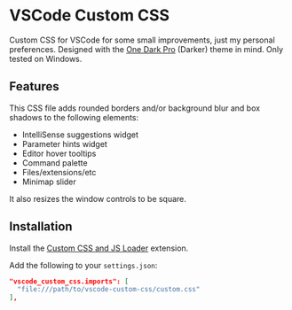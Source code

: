 # VSCode Custom CSS

Custom CSS for VSCode for some small improvements, just my personal preferences. Designed with the [One Dark Pro](https://marketplace.visualstudio.com/items?itemName=zhuangtongfa.Material-theme) (Darker) theme in mind. Only tested on Windows.

## Features

This CSS file adds rounded borders and/or background blur and box shadows to the following elements:

-  IntelliSense suggestions widget
-  Parameter hints widget
-  Editor hover tooltips
-  Command palette
-  Files/extensions/etc
-  Minimap slider

It also resizes the window controls to be square.

## Installation

Install the [Custom CSS and JS Loader](https://marketplace.visualstudio.com/items?itemName=be5invis.vscode-custom-css) extension.

Add the following to your `settings.json`:

```json
"vscode_custom_css.imports": [
  "file:///path/to/vscode-custom-css/custom.css"
],
```
